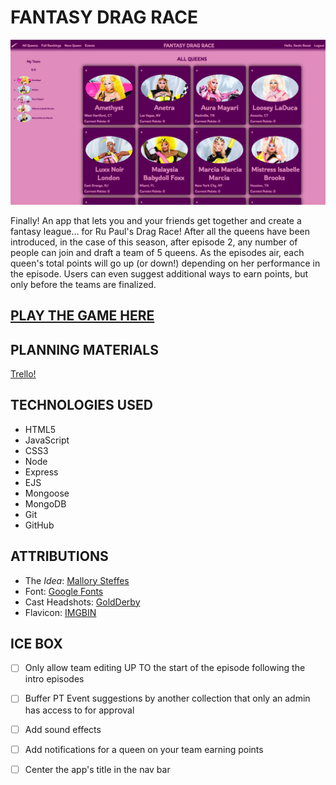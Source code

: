 # __FANTASY DRAG RACE__

![](./public/FDR-Screenshot.png)

Finally! An app that lets you and your friends get together and create a fantasy league... for Ru Paul's Drag Race! After all the queens have been introduced, in the case of this season, after episode 2, any number of people can join and draft a team of 5 queens. As the episodes air, each queen's total points will go up (or down!) depending on her performance in the episode. Users can even suggest additional ways to earn points, but only before the teams are finalized. 

## __[PLAY THE GAME HERE](https://fantasy-drag-race.fly.dev)__

## __PLANNING MATERIALS__
[Trello!](https://trello.com/invite/b/kq6OM2Im/ATTI46f04db133f7380ca82d889629c15a1470C7D740/fantasy-drag)

## __TECHNOLOGIES USED__
- HTML5
- JavaScript
- CSS3
- Node
- Express
- EJS
- Mongoose
- MongoDB
- Git
- GitHub


## __ATTRIBUTIONS__
- The _Idea_: [Mallory Steffes](https://www.mallorysteffes.com/)
- Font: [Google Fonts](https://fonts.google.com/)
- Cast Headshots: [GoldDerby](https://goldderby.com)
- Flavicon: [IMGBIN](https://imgbin.com/free-png/unicorn-horn)


## __ICE BOX__

- [ ] Only allow team editing UP TO the start of the episode following the intro episodes
- [ ] Buffer PT Event suggestions by another collection that only an admin has access to for approval
- [ ] Add sound effects
- [ ] Add notifications for a queen on your team earning points
- [ ] Center the app's title in the nav bar

